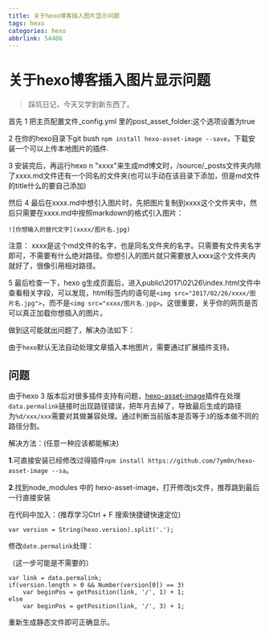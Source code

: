```yaml
---
title: 关于hexo博客插入图片显示问题
tags: hexo
categories: hexo
abbrlink: 54406
---
```

# 关于hexo博客插入图片显示问题

> 踩坑日记，今天又学到新东西了。

首先
1 把主页配置文件_config.yml 里的post_asset_folder:这个选项设置为true

2 在你的hexo目录下git bush `npm install hexo-asset-image --save`，下载安装一个可以上传本地图片的插件.

3 安装完后，再运行hexo n "xxxx"来生成md博文时，/source/_posts文件夹内除了xxxx.md文件还有一个同名的文件夹(也可以手动在该目录下添加，但是md文件的title什么的要自己添加)

然后
4 最后在xxxx.md中想引入图片时，先把图片复制到xxxx这个文件夹中，然后只需要在xxxx.md中按照markdown的格式引入图片：

`![你想输入的替代文字](xxxx/图片名.jpg)`

注意： xxxx是这个md文件的名字，也是同名文件夹的名字。只需要有文件夹名字即可，不需要有什么绝对路径。你想引入的图片就只需要放入xxxx这个文件夹内就好了，很像引用相对路径。

5 最后检查一下，hexo g生成页面后，进入public\2017\02\26\index.html文件中查看相关字段，可以发现，html标签内的语句是`<img src="2017/02/26/xxxx/图片名.jpg">`，而不是`<img src="xxxx/图片名.jpg>`。这很重要，关乎你的网页是否可以真正加载你想插入的图片。

做到这可能就出问题了，解决办法如下：

由于`hexo`默认无法自动处理文章插入本地图片，需要通过扩展插件支持。

## 问题

由于hexo 3 版本后对很多插件支持有问题，[hexo-asset-image](https://github.com/CodeFalling/hexo-asset-image.git)插件在处理`data.permalink`链接时出现路径错误，把年月去掉了，导致最后生成的路径为`%d/xxx/xxx`需要对其做兼容处理。通过判断当前版本是否等于`3`的版本做不同的路径分割。

解决方法：(任意一种应该都能解决)

**1**.可直接安装已经修改过得插件`npm install https://github.com/7ym0n/hexo-asset-image --sa`。

**2**.找到node_modules 中的 hexo-asset-image，打开修改js文件，推荐跳到最后一行直接安装

在代码中加入：(推荐学习Ctrl + F 搜索快捷键快速定位)

```JS
var version = String(hexo.version).split('.');
```



修改`date.permalink`处理：

（这一步可能是不需要的）

```JS
var link = data.permalink;  
if(version.length > 0 && Number(version[0]) == 3) 
    var beginPos = getPosition(link, '/', 1) + 1; 
else 
    var beginPos = getPosition(link, '/', 3) + 1;
```

重新生成静态文件即可正确显示。



